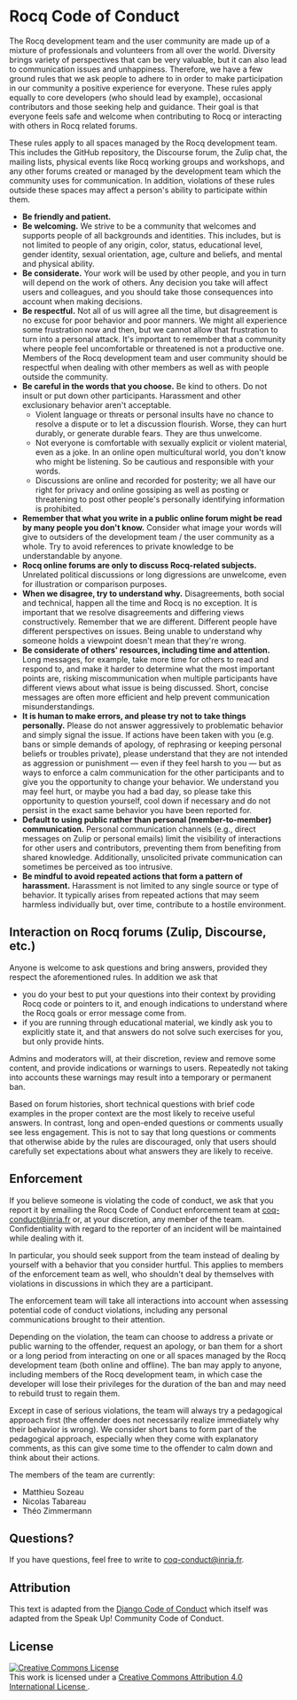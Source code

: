 # Rocq Code of Conduct #

The Rocq development team and the user community are made up of a mixture of
professionals and volunteers from all over the world.
Diversity brings variety of perspectives that can be very valuable, but it can
also lead to communication issues and unhappiness. Therefore, we have a few
ground rules that we ask people to adhere to in order to make
participation in our community a positive experience for
everyone.
These rules apply equally to core developers (who should lead by example),
occasional contributors and those seeking help and guidance.
Their goal is that everyone feels safe and welcome when contributing to Rocq or
interacting with others in Rocq related forums.

These rules apply to all spaces managed by the Rocq development team.
This includes the GitHub repository, the Discourse forum, the Zulip chat, the mailing lists,
physical events like Rocq working groups and workshops, and any other forums
created or managed by the development team which the community uses for
communication. In addition, violations of these rules outside these spaces may
affect a person's ability to participate within them.

- **Be friendly and patient.**
- **Be welcoming.**
  We strive to be a community that welcomes and supports people of all
  backgrounds and identities. This includes, but is not limited to people of
  any origin, color, status, educational level, gender identity, sexual
  orientation, age, culture and beliefs, and mental and physical ability.
- **Be considerate.**
  Your work will be used by other people, and you in turn will depend on the
  work of others. Any decision you take will affect users and colleagues, and
  you should take those consequences into account when making decisions.
- **Be respectful.**
  Not all of us will agree all the time, but disagreement is no excuse for poor
  behavior and poor manners. We might all experience some frustration now and
  then, but we cannot allow that frustration to turn into a personal attack.
  It's important to remember that a community where people feel uncomfortable
  or threatened is not a productive one. Members of the Rocq development team
  and user community should be respectful when dealing with other members as
  well as with people outside the community.
- **Be careful in the words that you choose.**
  Be kind to others. Do not insult or put down other participants. Harassment
  and other exclusionary behavior aren't acceptable.
  * Violent language or threats or personal insults have no chance to
    resolve a dispute or to let a discussion flourish. Worse, they can
    hurt durably, or generate durable fears. They are thus unwelcome.
  * Not everyone is comfortable with sexually explicit or violent
    material, even as a joke. In an online open multicultural world, you
    don't know who might be listening. So be cautious and responsible
    with your words.
  * Discussions are online and recorded for posterity; we all have our
    right for privacy and online gossiping as well as posting or threatening to
    post other people's personally identifying information is prohibited.
- **Remember that what you write in a public online forum might be read by
  many people you don't know.**
  Consider what image your words will give to outsiders of the development
  team / the user community as a whole. Try to avoid references to private
  knowledge to be understandable by anyone.
- **Rocq online forums are only to discuss Rocq-related subjects.**
  Unrelated political discussions or long digressions are unwelcome,
  even for illustration or comparison purposes.
- **When we disagree, try to understand why.**
  Disagreements, both social and technical, happen all the time and Rocq is no
  exception. It is important that we resolve disagreements and differing views
  constructively. Remember that we are different. Different people
  have different perspectives on issues. Being unable to understand why someone
  holds a viewpoint doesn't mean that they're wrong.
- **Be considerate of others' resources, including time and attention.**
  Long messages, for example, take more time for others to read and respond to, and
  make it harder to determine what the most important points are,
  risking miscommunication when multiple participants have different
  views about what issue is being discussed. Short, concise messages are often more
  efficient and help prevent communication misunderstandings.
- **It is human to make errors, and please try not to take things personally.**
  Please do not answer aggressively to problematic behavior and simply
  signal the issue. If actions have been taken with you (e.g. bans or simple
  demands of apology, of rephrasing or keeping personal beliefs or troubles
  private), please understand that they are not intended as aggression or
  punishment ― even if they feel harsh to you ― but as ways to enforce a
  calm communication for the other participants and to give you the opportunity
  to change your behavior. We understand you may feel hurt, or maybe you had a
  bad day, so please take this opportunity to question yourself, cool down if
  necessary and do not persist in the exact same behavior you have been
  reported for.
- **Default to using public rather than personal (member-to-member) communication.**
  Personal communication channels (e.g., direct messages on Zulip or
  personal emails) limit the visibility of interactions for other users and
  contributors, preventing them from benefiting from shared
  knowledge. Additionally, unsolicited private communication can
  sometimes be perceived as too intrusive.
- **Be mindful to avoid repeated actions that form a pattern of harassment.**
  Harassment is not limited to any single source or type of
  behavior. It typically arises from repeated actions that may seem
  harmless individually but, over time, contribute to a hostile
  environment.

## Interaction on Rocq forums (Zulip, Discourse, etc.) ##

Anyone is welcome to ask questions and bring answers, provided they
respect the aforementioned rules. In addition we ask that
- you do your best to put your questions into their context by
  providing Rocq code or pointers to it, and enough indications to
  understand where the Rocq goals or error message come from.
- if you are running through educational material, we kindly ask you
  to explicitly state it, and that answers do not solve such exercises
  for you, but only provide hints.

Admins and moderators will, at their discretion, review and remove
some content, and provide indications or warnings to users. Repeatedly
not taking into accounts these warnings may result into a temporary or
permanent ban.

Based on forum histories, short technical questions with brief code examples
in the proper context are the most likely to receive useful answers. In
contrast, long and open-ended questions or comments usually see less engagement.
This is not to say that long questions or comments that otherwise abide by the
rules are discouraged, only that users should carefully set expectations about
what answers they are likely to receive.

## Enforcement ##

If you believe someone is violating the code of conduct, we ask that you report
it by emailing the Rocq Code of Conduct enforcement team at
<coq-conduct@inria.fr> or, at your discretion, any member of the team.
Confidentiality with regard to the reporter of an
incident will be maintained while dealing with it.

In particular, you should seek support from the team instead of dealing by
yourself with a behavior that you consider hurtful. This applies to members of
the enforcement team as well, who shouldn't deal by themselves with violations
in discussions in which they are a participant.

The enforcement team will take all interactions into account when
assessing potential code of conduct violations, including any personal
communications brought to their attention.

Depending on the violation, the team can choose to address a private or public
warning to the offender, request an apology, or ban them for a short or a long
period from interacting on one or all spaces managed by the Rocq
development team (both online and offline).
The ban may apply to anyone, including members of the Rocq development
team, in which case the developer will lose their privileges for the
duration of the ban and may need to rebuild trust to regain them.

Except in case of serious violations, the team will always try a pedagogical
approach first (the offender does not necessarily realize immediately why their
behavior is wrong). We consider short bans to form part of the pedagogical
approach, especially when they come with explanatory comments, as this can give
some time to the offender to calm down and think about their actions.

The members of the team are currently:

- Matthieu Sozeau
- Nicolas Tabareau
- Théo Zimmermann

## Questions? ##

If you have questions, feel free to write to <coq-conduct@inria.fr>.

## Attribution ##

This text is adapted from the [Django Code of Conduct][django-code-of-conduct]
which itself was adapted from the Speak Up! Community Code of Conduct.

## License ##

<a rel="license" href="http://creativecommons.org/licenses/by/4.0/">
<img alt="Creative Commons License" style="border-width:0" src="https://i.creativecommons.org/l/by/4.0/88x31.png">
</a><br>
This work is licensed under a
<a rel="license" href="http://creativecommons.org/licenses/by/4.0/">
Creative Commons Attribution 4.0 International License
</a>.

[django-code-of-conduct]: https://web.archive.org/web/20180714161115/https://www.djangoproject.com/conduct/
